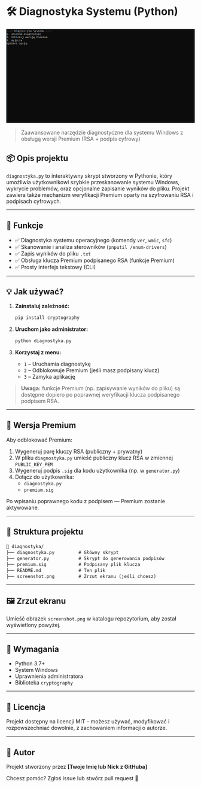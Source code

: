 # 🛠 Diagnostyka Systemu (Python)

![Zrzut ekranu działania aplikacji](screenshot.png)

> Zaawansowane narzędzie diagnostyczne dla systemu Windows z obsługą wersji Premium (RSA + podpis cyfrowy)

## 📦 Opis projektu

`diagnostyka.py` to interaktywny skrypt stworzony w Pythonie, który umożliwia użytkownikowi szybkie przeskanowanie systemu Windows, wykrycie problemów, oraz opcjonalne zapisanie wyników do pliku. Projekt zawiera także mechanizm weryfikacji Premium oparty na szyfrowaniu RSA i podpisach cyfrowych.

---

## 🔧 Funkcje

- ✅ Diagnostyka systemu operacyjnego (komendy `ver`, `wmic`, `sfc`)
- ✅ Skanowanie i analiza sterowników (`pnputil /enum-drivers`)
- ✅ Zapis wyników do pliku `.txt`
- ✅ Obsługa klucza Premium podpisanego RSA (funkcje Premium)
- ✅ Prosty interfejs tekstowy (CLI)

---

## 💡 Jak używać?

1. **Zainstaluj zależność:**
   ```bash
   pip install cryptography
   ```

2. **Uruchom jako administrator:**
   ```bash
   python diagnostyka.py
   ```

3. **Korzystaj z menu:**
   - `1` – Uruchamia diagnostykę
   - `2` – Odblokowuje Premium (jeśli masz podpisany klucz)
   - `3` – Zamyka aplikację

> **Uwaga:** funkcje Premium (np. zapisywanie wyników do pliku) są dostępne dopiero po poprawnej weryfikacji klucza podpisanego podpisem RSA.

---

## 🔐 Wersja Premium

Aby odblokować Premium:

1. Wygeneruj parę kluczy RSA (publiczny + prywatny)
2. W pliku `diagnostyka.py` umieść publiczny klucz RSA w zmiennej `PUBLIC_KEY_PEM`
3. Wygeneruj podpis `.sig` dla kodu użytkownika (np. w `generator.py`)
4. Dołącz do użytkownika:
   - `diagnostyka.py`
   - `premium.sig`

Po wpisaniu poprawnego kodu z podpisem — Premium zostanie aktywowane.

---

## 📂 Struktura projektu

```
📁 diagnostyka/
├── diagnostyka.py         # Główny skrypt
├── generator.py           # Skrypt do generowania podpisów
├── premium.sig            # Podpisany plik klucza
├── README.md              # Ten plik
├── screenshot.png         # Zrzut ekranu (jeśli chcesz)
```

---

## 🖼 Zrzut ekranu

Umieść obrazek `screenshot.png` w katalogu repozytorium, aby został wyświetlony powyżej.

---

## 🧪 Wymagania

- Python 3.7+
- System Windows
- Uprawnienia administratora
- Biblioteka `cryptography`

---

## 📃 Licencja

Projekt dostępny na licencji MIT – możesz używać, modyfikować i rozpowszechniać dowolnie, z zachowaniem informacji o autorze.

---

## 👤 Autor

Projekt stworzony przez **[Twoje Imię lub Nick z GitHuba]**

Chcesz pomóc? Zgłoś issue lub stwórz pull request 🙌